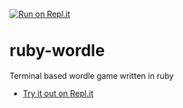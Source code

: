 [![Run on Repl.it](https://replit.com/badge/github/@OliverBaum1/TerminalWordle)](https://replit.com/@OliverBaum1/TerminalWordle)
# ruby-wordle
Terminal based wordle game written in ruby

- [Try it out on Repl.it](https://replit.com/@OliverBaum1/TerminalWordle)
